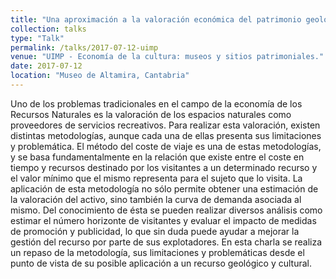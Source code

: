 ```yaml
---
title: "Una aproximación a la valoración económica del patrimonio geológico y cultural a través del método del coste de viaje"
collection: talks
type: "Talk"
permalink: /talks/2017-07-12-uimp
venue: "UIMP - Economía de la cultura: museos y sitios patrimoniales."
date: 2017-07-12
location: "Museo de Altamira, Cantabria"
---
```


Uno de los problemas tradicionales en el campo de la economía de los Recursos Naturales es la valoración de los espacios naturales como proveedores de servicios recreativos. Para realizar esta valoración, existen distintas metodologías, aunque cada una de ellas presenta sus limitaciones y problemática.
El método del coste de viaje es una de estas metodologías, y se basa fundamentalmente en la relación que existe entre el coste en tiempo y recursos destinado por los visitantes a un determinado recurso y el valor mínimo que el mismo representa para el sujeto que lo visita.
La aplicación de esta metodología no sólo permite obtener una estimación de la valoración del activo, sino también la curva de demanda asociada al mismo. Del conocimiento de ésta se pueden realizar diversos análisis como estimar el número horizonte de visitantes y evaluar el impacto de medidas de promoción y publicidad, lo que sin duda puede ayudar a mejorar la gestión del recurso por parte de sus explotadores.
En esta charla se realiza un repaso de la metodología, sus limitaciones y problemáticas desde el punto de vista de su posible aplicación a un recurso geológico y cultural.

